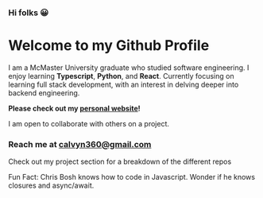 ### Hi folks 😀


# Welcome to my Github Profile

I am a McMaster University graduate who studied software engineering. I enjoy learning **Typescript**, **Python**, and **React**. Currently focusing on learning full stack development, with an interest in delving deeper into backend engineering.

**Please check out my [personal website](https://calvynsiongv2.netlify.app/)!** 

I am open to collaborate with others on a project.
### Reach me at [calvyn360@gmail.com](mailto:calvyn360@gmail.com)

Check out my project section for a breakdown of the different repos

Fun Fact: Chris Bosh knows how to code in Javascript. Wonder if he knows closures and async/await.


